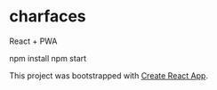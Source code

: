 # charfaces
React + PWA

npm install
npm start

This project was bootstrapped with [Create React App](https://github.com/facebookincubator/create-react-app).